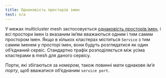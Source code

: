 ```yaml
---
title: Однаковість просторів імен
test: n/a
---
```


У межах multicluster mesh застосовується [однаковість просторів імен](https://github.com/kubernetes/community/blob/master/sig-multicluster/namespace-sameness-position-statement.md), і всі простори імен із вказаним імʼям вважаються одним і тим самим простором імен. Якщо в кількох кластерах міститься `Service` з тим самим іменем у просторі імен, вони будуть розглядатися як один обʼєднаний сервіс. Стандартно трафік розподіляється між усіма кластерами в mesh для даного сервісу.

Порти, які збігаються за _номером_, також повинні мати однакове _імʼя порту_, щоб вважатися обʼєднаним `service port`.
